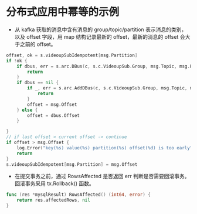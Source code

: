 # 分布式应用中幂等的示例

- 从 kafka 获取的消息中含有消息的 group/topic/partition 表示消息的类别，以及 offset 字段，用 map 结构记录最新的 offset，最新的消息的 offset 会大于之前的 offset。
```go
offset, ok = s.videoupSubIdempotent[msg.Partition]
if !ok {
    if dbus, err = s.arc.DBus(c, s.c.VideoupSub.Group, msg.Topic, msg.Partition); err != nil {
        return
    }
    if dbus == nil {
        if _, err = s.arc.AddDBus(c, s.c.VideoupSub.Group, msg.Topic, msg.Partition, msg.Offset); err != nil {
            return
        }
        offset = msg.Offset
    } else {
        offset = dbus.Offset
    }

}
// if last offset > current offset -> continue
if offset > msg.Offset {
    log.Error("key(%s) value(%s) partition(%s) offset(%d) is too early", msg.Key, msg.Value, msg.Partition, msg.Offset)
    return
}
s.videoupSubIdempotent[msg.Partition] = msg.Offset
```

- 在提交事务之前，通过 RowsAffected 是否返回 err 判断是否需要回滚事务。回滚事务采用 tx.Rollback() 函数。
```go
func (res *mysqlResult) RowsAffected() (int64, error) {
	return res.affectedRows, nil
}
```